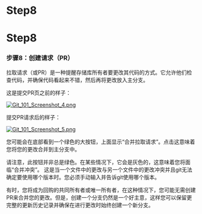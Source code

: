 # Step8
# Step8

 

### 步骤8：创建请求（PR）

拉取请求（或PR）是一种提醒存储库所有者要更改其代码的方式。它允许他们检查代码，并确保代码看起来不错，然后再将更改放入主分支。

这是提交PR页之前的样子：

[![Git_101_Screenshot_4.png](file:///C:/Users/lenovo/AppData/Local/Temp/msohtmlclip1/01/clip_image001.gif)](https://cloud.githubusercontent.com/assets/5241432/9189500/4688c07e-3fb7-11e5-99ed-d75b50ed9e48.png)

 

提交PR请求后的样子：

[![Git_101_Screenshot_5.png](file:///C:/Users/lenovo/AppData/Local/Temp/msohtmlclip1/01/clip_image002.gif)](https://cloud.githubusercontent.com/assets/5241432/9189528/b39a7176-3fb7-11e5-87b1-7fed3e63b6bb.png)

 

您可能会在底部看到一个绿色的大按钮，上面显示“合并拉取请求”。点击这意味着您将您的更改合并到主分支中。

请注意，此按钮并非总是绿色。在某些情况下，它会是灰色的，这意味着您将面临“合并冲突”。 这是当一个文件中的更改与另一个文件中的更改冲突并且git无法确定要使用哪个版本时。您必须手动输入并告诉git使用哪个版本。

有时，您将成为回购的共同所有者或唯一所有者，在这种情况下，您可能无需创建PR来合并您的更改。但是，创建一个分支仍然是一个好主意，这样您可以保留更完整的更新历史记录并确保在进行更改时始终创建一个新分支。

 
